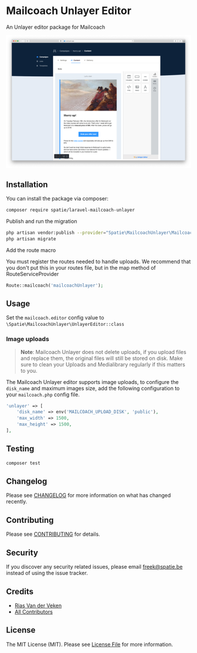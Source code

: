 # Mailcoach Unlayer Editor

An Unlayer editor package for Mailcoach
    
![](./docs/screenshot.png)

## Installation

You can install the package via composer:

```bash
composer require spatie/laravel-mailcoach-unlayer
```

Publish and run the migration

```bash
php artisan vendor:publish --provider="Spatie\MailcoachUnlayer\MailcoachUnlayerServiceProvider" --tag="mailcoach-unlayer-migrations"
php artisan migrate
```

Add the route macro

You must register the routes needed to handle uploads. We recommend that you don't put this in your routes file, but in the map method of RouteServiceProvider

```php
Route::mailcoach('mailcoachUnlayer');
```

## Usage

Set the `mailcoach.editor` config value to `\Spatie\MailcoachUnlayer\UnlayerEditor::class`

### Image uploads

> **Note**: Mailcoach Unlayer does not delete uploads, if you upload files and replace them, the original files will still be stored on disk.
> Make sure to clean your Uploads and Medialibrary regularly if this matters to you.

The Mailcoach Unlayer editor supports image uploads, to configure the `disk_name` and maximum images size, add the following configuration to your `mailcoach.php` config file.

```php
'unlayer' => [
    'disk_name' => env('MAILCOACH_UPLOAD_DISK', 'public'),
    'max_width' => 1500,
    'max_height' => 1500,
],
```

## Testing

``` bash
composer test
```

## Changelog

Please see [CHANGELOG](CHANGELOG.md) for more information on what has changed recently.

## Contributing

Please see [CONTRIBUTING](CONTRIBUTING.md) for details.

## Security

If you discover any security related issues, please email freek@spatie.be instead of using the issue tracker.

## Credits

- [Rias Van der Veken](https://github.com/riasvdv)
- [All Contributors](../../contributors)

## License

The MIT License (MIT). Please see [License File](LICENSE.md) for more information.
